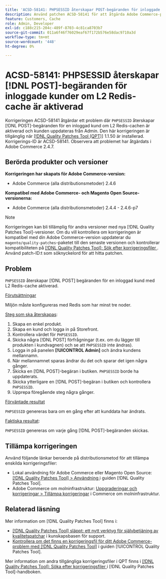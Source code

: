 ```yaml
---
title: 'ACSD-58141: PHPSESSID återskapar POST-begäranden för inloggade kunder med L2 Redis-cache aktiverat'
description: Använd patchen ACSD-58141 för att åtgärda Adobe Commerce-problemet där PHESSID återskapas vid POST-begäranden på Storefront för en inloggad kund med L2 Redis-cache aktiverad och kunden uppdateras från Admin.
feature: Customers, Cache
role: Admin, Developer
exl-id: c188c215-204c-489f-8703-4c81ca8703b7
source-git-commit: 011a6f46f76029eaf67f172b576e58dac9710a3d
workflow-type: tm+mt
source-wordcount: '448'
ht-degree: 0%

---
```


# ACSD-58141: PHPSESSID återskapar [!DNL POST]-begäranden för inloggade kunder om L2 Redis-cache är aktiverad

Korrigeringen ACSD-58141 åtgärdar ett problem där `PHPSESSID` återskapar [!DNL POST]-begäranden för en inloggad kund om L2 Redis-cachen är aktiverad och kunden uppdateras från Admin. Den här korrigeringen är tillgänglig när [[!DNL Quality Patches Tool (QPT)]](https://experienceleague.adobe.com/en/docs/commerce-operations/tools/quality-patches-tool/quality-patches-tool-to-self-serve-quality-patches) 1.1.50 är installerad. Korrigerings-ID är ACSD-58141. Observera att problemet har åtgärdats i Adobe Commerce 2.4.7.

## Berörda produkter och versioner

**Korrigeringen har skapats för Adobe Commerce-version:**

* Adobe Commerce (alla distributionsmetoder) 2.4.6

**Kompatibel med Adobe Commerce- och Magento Open Source-versionerna:**

* Adobe Commerce (alla distributionsmetoder) 2.4.4 - 2.4.6-p7

>[!NOTE]
>
>Korrigeringen kan bli tillämplig för andra versioner med nya [!DNL Quality Patches Tool]-versioner. Om du vill kontrollera om korrigeringen är kompatibel med din Adobe Commerce-version uppdaterar du `magento/quality-patches`-paketet till den senaste versionen och kontrollerar kompatibiliteten på [[!DNL Quality Patches Tool]: Sök efter korrigeringsfiler ](https://experienceleague.adobe.com/tools/commerce-quality-patches/index.html). Använd patch-ID:t som söknyckelord för att hitta patchen.

## Problem

`PHPSESSID` återskapar [!DNL POST] begäranden för en inloggad kund med L2 Redis-cache aktiverad.

<u>Förutsättningar</u>

Miljön måste konfigureras med Redis som har minst tre noder.

<u>Steg som ska återskapas</u>:

1. Skapa en enkel produkt.
1. Skapa en kund och logga in på Storefront.
1. Kontrollera värdet för `PHPSESSID`.
1. Skicka några [!DNL POST] förfrågningar (t.ex. om du lägger till produkten i kundvagnen) och se att `PHPSESSID` inte ändras).
1. Logga in på panelen **[!UICONTROL Admin]** och ändra kundens mellannamn.
1. När mellannamnet sparas ändrar du det och sparar det igen några gånger.
1. Skicka en [!DNL POST]-begäran i butiken. `PHPSESSID` borde ha uppdaterats.
1. Skicka ytterligare en [!DNL POST]-begäran i butiken och kontrollera `PHPSESSID`.
1. Upprepa föregående steg några gånger.

<u>Förväntade resultat</u>

`PHPSESSID` genereras bara om en gång efter att kunddata har ändrats.

<u>Faktiska resultat</u>:

`PHPSESSID` genereras om varje gång [!DNL POST]-begäranden skickas.

## Tillämpa korrigeringen

Använd följande länkar beroende på distributionsmetod för att tillämpa enskilda korrigeringsfiler:

* Lokal användning för Adobe Commerce eller Magento Open Source: [[!DNL Quality Patches Tool] > Användning ](/help/tools/quality-patches-tool/usage.md) i guiden [!DNL Quality Patches Tool].
* Adobe Commerce om molninfrastruktur: [Uppgraderingar och korrigeringar > Tillämpa korrigeringar](https://experienceleague.adobe.com/docs/commerce-cloud-service/user-guide/develop/upgrade/apply-patches.html) i Commerce om molninfrastruktur.

## Relaterad läsning

Mer information om [!DNL Quality Patches Tool] finns i:

* [[!DNL Quality Patches Tool] släppt: ett nytt verktyg för självbetjäning av kvalitetspatchar](https://experienceleague.adobe.com/en/docs/commerce-operations/tools/quality-patches-tool/quality-patches-tool-to-self-serve-quality-patches) i kunskapsbasen för support.
* [Kontrollera om det finns en korrigeringsfil för ditt Adobe Commerce-problem med  [!DNL Quality Patches Tool]](/help/tools/quality-patches-tool/patches-available-in-qpt/check-patch-for-magento-issue-with-magento-quality-patches.md) i guiden [!UICONTROL Quality Patches Tool].


Mer information om andra tillgängliga korrigeringsfiler i QPT finns i [[!DNL Quality Patches Tool]: Söka efter korrigeringsfiler ](https://experienceleague.adobe.com/tools/commerce-quality-patches/index.html) i [!DNL Quality Patches Tool]-handboken.
